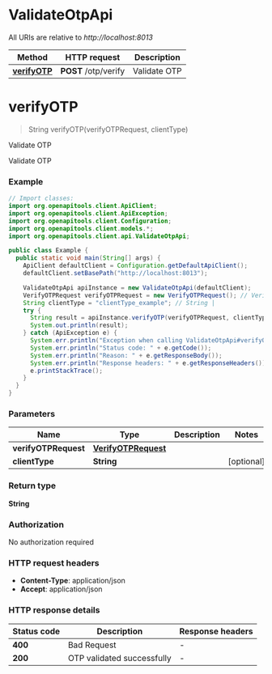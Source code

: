 # ValidateOtpApi

All URIs are relative to *http://localhost:8013*

Method | HTTP request | Description
------------- | ------------- | -------------
[**verifyOTP**](ValidateOtpApi.md#verifyOTP) | **POST** /otp/verify | Validate OTP


<a name="verifyOTP"></a>
# **verifyOTP**
> String verifyOTP(verifyOTPRequest, clientType)

Validate OTP

Validate OTP

### Example
```java
// Import classes:
import org.openapitools.client.ApiClient;
import org.openapitools.client.ApiException;
import org.openapitools.client.Configuration;
import org.openapitools.client.models.*;
import org.openapitools.client.api.ValidateOtpApi;

public class Example {
  public static void main(String[] args) {
    ApiClient defaultClient = Configuration.getDefaultApiClient();
    defaultClient.setBasePath("http://localhost:8013");

    ValidateOtpApi apiInstance = new ValidateOtpApi(defaultClient);
    VerifyOTPRequest verifyOTPRequest = new VerifyOTPRequest(); // VerifyOTPRequest | 
    String clientType = "clientType_example"; // String | 
    try {
      String result = apiInstance.verifyOTP(verifyOTPRequest, clientType);
      System.out.println(result);
    } catch (ApiException e) {
      System.err.println("Exception when calling ValidateOtpApi#verifyOTP");
      System.err.println("Status code: " + e.getCode());
      System.err.println("Reason: " + e.getResponseBody());
      System.err.println("Response headers: " + e.getResponseHeaders());
      e.printStackTrace();
    }
  }
}
```

### Parameters

Name | Type | Description  | Notes
------------- | ------------- | ------------- | -------------
 **verifyOTPRequest** | [**VerifyOTPRequest**](VerifyOTPRequest.md)|  |
 **clientType** | **String**|  | [optional]

### Return type

**String**

### Authorization

No authorization required

### HTTP request headers

 - **Content-Type**: application/json
 - **Accept**: application/json

### HTTP response details
| Status code | Description | Response headers |
|-------------|-------------|------------------|
**400** | Bad Request |  -  |
**200** | OTP validated successfully |  -  |

